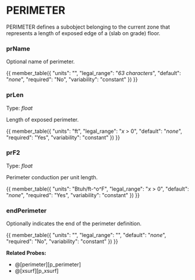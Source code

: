 # PERIMETER

PERIMETER defines a subobject belonging to the current zone that represents a length of exposed edge of a (slab on grade) floor.

### prName

Optional name of perimeter.

{{
  member_table({
    "units": "",
    "legal_range": "*63 characters*", 
    "default": "*none*",
    "required": "No",
    "variability": "constant" 
  })
}}

### prLen

Type: *float*

Length of exposed perimeter.

{{
  member_table({
    "units": "ft",
    "legal_range": "*x* $>$ 0", 
    "default": "*none*",
    "required": "Yes",
    "variability": "constant" 
  })
}}

### prF2

Type: *float*

Perimeter conduction per unit length.

{{
  member_table({
    "units": "Btuh/ft-^o^F",
    "legal_range": "*x* $>$ 0", 
    "default": "*none*",
    "required": "Yes",
    "variability": "constant" 
  })
}}

### endPerimeter

Optionally indicates the end of the perimeter definition.

{{
  member_table({
    "units": "",
    "legal_range": "", 
    "default": "*none*",
    "required": "No",
    "variability": "constant" 
  })
}}

**Related Probes:**

- @[perimeter][p_perimeter]
- @[xsurf][p_xsurf]
